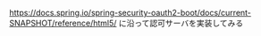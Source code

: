 https://docs.spring.io/spring-security-oauth2-boot/docs/current-SNAPSHOT/reference/html5/
に沿って認可サーバを実装してみる

